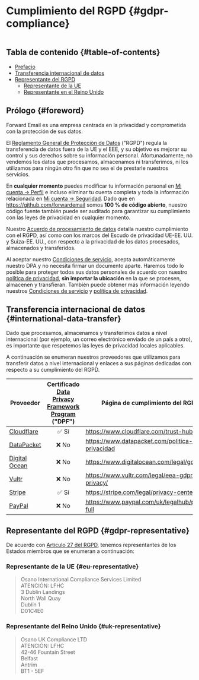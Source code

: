 # Cumplimiento del RGPD {#gdpr-compliance}

<img loading="perezoso" src="/img/articles/gdpr.webp" alt="" class="rounded-lg" />

## Tabla de contenido {#table-of-contents}

* [Prefacio](#foreword)
* [Transferencia internacional de datos](#international-data-transfer)
* [Representante del RGPD](#gdpr-representative)
  * [Representante de la UE](#eu-representative)
  * [Representante en el Reino Unido](#uk-representative)

## Prólogo {#foreword}

Forward Email es una empresa centrada en la privacidad y comprometida con la protección de sus datos.

El [Reglamento General de Protección de Datos](https://en.wikipedia.org/wiki/General_Data_Protection_Regulation) ("RGPD") regula la transferencia de datos fuera de la UE y el EEE, y su objetivo es mejorar su control y sus derechos sobre su información personal. Afortunadamente, no vendemos los datos que procesamos, almacenamos ni transferimos, ni los utilizamos para ningún otro fin que no sea el de prestarle nuestros servicios.

En **cualquier momento** puedes modificar tu información personal en [Mi cuenta → Perfil](/my-account/profile) e incluso eliminar tu cuenta completa y toda la información relacionada en [Mi cuenta → Seguridad](/my-account/security). Dado que en <https://github.com/forwardemail> somos **100 % de código abierto**, nuestro código fuente también puede ser auditado para garantizar su cumplimiento con las leyes de privacidad en cualquier momento.

Nuestro [Acuerdo de procesamiento de datos](/dpa) detalla nuestro cumplimiento con el RGPD, así como con los marcos del Escudo de privacidad UE-EE. UU. y Suiza-EE. UU., con respecto a la privacidad de los datos procesados, almacenados y transferidos.

Al aceptar nuestro [Condiciones de servicio](/terms), acepta automáticamente nuestro DPA y no necesita firmar un documento aparte. Haremos todo lo posible para proteger todos sus datos personales de acuerdo con nuestro [política de privacidad](/privacy), **sin importar la ubicación** en la que se procesen, almacenen y transfieran. También puede obtener más información leyendo nuestros [Condiciones de servicio](/terms) y [política de privacidad](/privacy).

## Transferencia internacional de datos {#international-data-transfer}

Dado que procesamos, almacenamos y transferimos datos a nivel internacional (por ejemplo, un correo electrónico enviado de un país a otro), es importante que respetemos las leyes de privacidad locales aplicables.

A continuación se enumeran nuestros proveedores que utilizamos para transferir datos a nivel internacional y enlaces a sus páginas dedicadas con respecto a su cumplimiento del RGPD.

| Proveedor | Certificado [Data Privacy Framework Program](https://www.dataprivacyframework.gov/) ("DPF") | Página de cumplimiento del RGPD |
| ----------------------------------------- | :---------------------------------------------------------------------------------------: | ------------------------------------------------- |
| [Cloudflare](https://cloudflare.com) | :white_check_mark: Sí | <https://www.cloudflare.com/trust-hub/gdpr/> |
| [DataPacket](https://www.datapacket.com/) | :x: No | <https://www.datapacket.com/politica-de-privacidad> |
| [Digital Ocean](https://digitalocean.com) | :x: No | <https://www.digitalocean.com/legal/gdpr> |
| [Vultr](https://www.vultr.com) | :x: No | <https://www.vultr.com/legal/eea-gdpr-privacy/> |
| [Stripe](https://stripe.com/) | :white_check_mark: Sí | <https://stripe.com/legal/privacy-center> |
| [PayPal](https://www.paypal.com/us/home) | :x: No | <https://www.paypal.com/uk/legalhub/privacy-full> |

## Representante del RGPD {#gdpr-representative}

De acuerdo con [Artículo 27 del RGPD](https://gdpr-info.eu/art-27-gdpr/), tenemos representantes de los Estados miembros que se enumeran a continuación:

### Representante de la UE {#eu-representative}

<blockquote class="notranslate">Osano International Compliance Services Limited<br />ATENCIÓN: LFHC<br />3 Dublin Landings<br />North Wall Quay<br />Dublín 1<br />D01C4E0</blockquote>

### Representante del Reino Unido {#uk-representative}

<blockquote class="notranslate">Osano UK Compliance LTD<br />ATENCIÓN: LFHC<br />42-46 Fountain Street<br />Belfast<br />Antrim<br />BT1 - 5EF</blockquote>